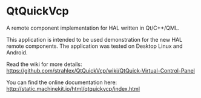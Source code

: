 QtQuickVcp
==========

A remote component implementation for HAL written in Qt/C++/QML.

This application is intended to be used demonstration for the new HAL remote components. The application was tested on Desktop Linux and Android.

Read the wiki for more details: https://github.com/strahlex/QtQuickVcp/wiki/QtQuick-Virtual-Control-Panel

You can find the online documentation here:
http://static.machinekit.io/html/qtquickvcp/index.html
